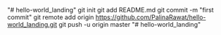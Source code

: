 "# hello-world_landing"  git init git add README.md git commit -m "first commit" git remote add origin https://github.com/PalinaRawat/hello-world_landing.git git push -u origin master
"# hello-world_landing" 
